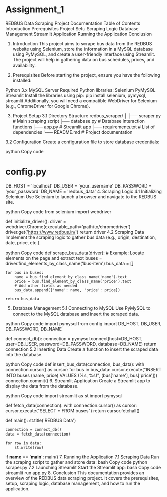 # Assignment_1
REDBUS Data Scraping Project Documentation
Table of Contents
Introduction
Prerequisites
Project Setu
Scraping Logic
Database Management
Streamlit Application
Running the Application
Conclusion
1. Introduction
This project aims to scrape bus data from the REDBUS website using Selenium, store the information in a MySQL database using PyMySQL, and create a user-friendly interface using Streamlit. The project will help in gathering data on bus schedules, prices, and availability.

2. Prerequisites
Before starting the project, ensure you have the following installed:

Python 3.x
MySQL Server
Required Python libraries:
Selenium
PyMySQL
Streamlit
Install the libraries using pip:
pip install selenium, pymysql, streamlit
Additionally, you will need a compatible WebDriver for Selenium (e.g., ChromeDriver for Google Chrome).

3. Project Setup
3.1 Directory Structure
redbus_scraper/
│
├── scraper.py           # Main scraping script
├── database.py          # Database interaction functions
├── app.py               # Streamlit app
├── requirements.txt     # List of dependencies
└── README.md            # Project documentation




3.2 Configuration
Create a configuration file to store database credentials:

python
Copy code
# config.py
DB_HOST = 'localhost'
DB_USER = 'your_username'
DB_PASSWORD = 'your_password'
DB_NAME = 'redbus_data'
4. Scraping Logic
  4.1 Initializing Selenium
Use Selenium to launch a browser and navigate to the REDBUS site.

python
Copy code
from selenium import webdriver

def initialize_driver():
    driver = webdriver.Chrome(executable_path='path/to/chromedriver')
    driver.get('https://www.redbus.in/')
    return driver
  4.2 Scraping Data
Implement the scraping logic to gather bus data (e.g., origin, destination, date, price, etc.).

python
Copy code
def scrape_bus_data(driver):
    # Example: Locate elements on the page and extract text
    buses = driver.find_elements_by_class_name('bus-item')
    bus_data = []
    
    for bus in buses:
        name = bus.find_element_by_class_name('name').text
        price = bus.find_element_by_class_name('price').text
        # Add other fields as needed
        bus_data.append({'name': name, 'price': price})

    return bus_data





5. Database Management
5.1 Connecting to MySQL
Use PyMySQL to connect to the MySQL database and insert the scraped data.

python
Copy code
import pymysql
from config import DB_HOST, DB_USER, DB_PASSWORD, DB_NAME

def connect_db():
    connection = pymysql.connect(host=DB_HOST, user=DB_USER, password=DB_PASSWORD, database=DB_NAME)
    return connection
5.2 Inserting Data
Create a function to insert the scraped data into the database.

python
Copy code
def insert_bus_data(connection, bus_data):
    with connection.cursor() as cursor:
        for bus in bus_data:
            cursor.execute("INSERT INTO buses (name, price) VALUES (%s, %s)", (bus['name'], bus['price']))
        connection.commit()
6. Streamlit Application
Create a Streamlit app to display the data from the database.

python
Copy code
import streamlit as st
import pymysql

def fetch_data(connection):
    with connection.cursor() as cursor:
        cursor.execute("SELECT * FROM buses")
        return cursor.fetchall()

def main():
    st.title('REDBUS Data')
    
    connection = connect_db()
    data = fetch_data(connection)

    for row in data:
        st.write(row)

if __name__ == '__main__':
    main()
7. Running the Application
7.1 Scraping Data
Run the scraping script to gather and store data:
bash
Copy code
python scraper.py
7.2 Launching Streamlit
Start the Streamlit app:
bash
Copy code
streamlit run app.py
8. Conclusion
This documentation provides an overview of the REDBUS data scraping project. It covers the prerequisites, setup, scraping logic, database management, and how to run the application. 



